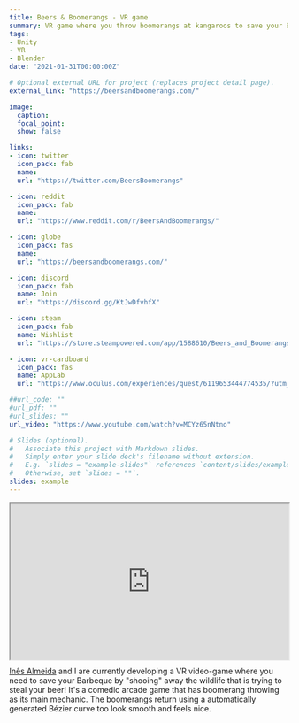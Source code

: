 ```yaml
---
title: Beers & Boomerangs - VR game
summary: VR game where you throw boomerangs at kangaroos to save your BBQ!
tags:
- Unity
- VR
- Blender
date: "2021-01-31T00:00:00Z"

# Optional external URL for project (replaces project detail page).
external_link: "https://beersandboomerangs.com/"

image:
  caption:
  focal_point:
  show: false

links:
- icon: twitter
  icon_pack: fab
  name: 
  url: "https://twitter.com/BeersBoomerangs"

- icon: reddit
  icon_pack: fab
  name:
  url: "https://www.reddit.com/r/BeersAndBoomerangs/"  

- icon: globe
  icon_pack: fas
  name:
  url: "https://beersandboomerangs.com/"

- icon: discord
  icon_pack: fab
  name: Join
  url: "https://discord.gg/KtJwDfvhfX"

- icon: steam
  icon_pack: fab
  name: Wishlist
  url: "https://store.steampowered.com/app/1588610/Beers_and_Boomerangs_VR/?utm_source=website"

- icon: vr-cardboard
  icon_pack: fas
  name: AppLab
  url: "https://www.oculus.com/experiences/quest/6119653444774535/?utm_source=website"

##url_code: ""
#url_pdf: ""
#url_slides: ""
url_video: "https://www.youtube.com/watch?v=MCYz65nNtno"

# Slides (optional).
#   Associate this project with Markdown slides.
#   Simply enter your slide deck's filename without extension.
#   E.g. `slides = "example-slides"` references `content/slides/example-slides.md`.
#   Otherwise, set `slides = ""`.
slides: example
---
```

<div style="width: 100%; position: relative; padding-bottom: 56.25%;">
<iframe id="reddit-embed" src="https://www.redditmedia.com/r/virtualreality/comments/n4jdqx/my_girlfriend_and_i_are_making_a_vr_game_where/?ref_source=embed&amp;ref=share&amp;embed=true" sandbox="allow-scripts allow-same-origin allow-popups" scrolling="yes" width="100%" height="100%" style="position: absolute; top: 0; left: 0;"></iframe>
</div>

<a href="https://ines-almeida.com">Inês Almeida</a> and I are currently developing a VR video-game where you need to save your Barbeque by "shooing" away the wildlife that is trying to steal your beer! It's a comedic arcade game that has boomerang throwing as its main mechanic.
The boomerangs return using a automatically generated Bézier curve too look smooth and feels nice.
